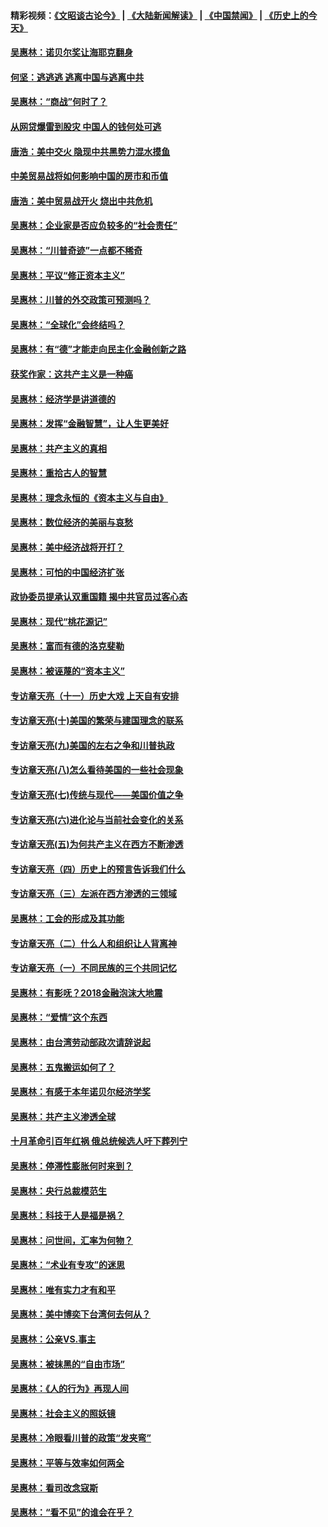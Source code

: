 #### 精彩视频：[《文昭谈古论今》](https://github.com/gfw-breaker/wenzhao/blob/master/README.md?t=12222131) | [《大陆新闻解读》](https://github.com/gfw-breaker/ntdtv-comedy/blob/master/README.md?t=12222131) | [《中国禁闻》](https://github.com/gfw-breaker/ntdtv-news/blob/master/README.md?t=12222131) | [《历史上的今天》](https://github.com/gfw-breaker/today-in-history/blob/master/README.md?t=12222131) 

#### [吴惠林：诺贝尔奖让海耶克翻身](../pages/nsc423/n10890049.md?t=12222131) 

#### [何坚：逃逃逃 逃离中国与逃离中共](../pages/nsc423/n10592891.md?t=12222131) 

#### [吴惠林：“商战”何时了？](../pages/nsc423/n10573558.md?t=12222131) 

#### [从网贷爆雷到股灾 中国人的钱何处可逃](../pages/nsc423/n10572800.md?t=12222131) 

#### [唐浩：美中交火 隐现中共黑势力混水摸鱼](../pages/nsc423/n10544040.md?t=12222131) 

#### [中美贸易战将如何影响中国的房市和币值](../pages/nsc423/n10543697.md?t=12222131) 

#### [唐浩：美中贸易战开火 烧出中共危机](../pages/nsc423/n10540126.md?t=12222131) 

#### [吴惠林：企业家是否应负较多的“社会责任”](../pages/nsc423/n10535022.md?t=12222131) 

#### [吴惠林：“川普奇迹”一点都不稀奇](../pages/nsc423/n10512808.md?t=12222131) 

#### [吴惠林：平议“修正资本主义”](../pages/nsc423/n10495724.md?t=12222131) 

#### [吴惠林：川普的外交政策可预测吗？](../pages/nsc423/n10462387.md?t=12222131) 

#### [吴惠林：“全球化”会终结吗？](../pages/nsc423/n10452838.md?t=12222131) 

#### [吴惠林：有“德”才能走向民主化金融创新之路](../pages/nsc423/n10432292.md?t=12222131) 

#### [获奖作家：这共产主义是一种癌](../pages/nsc423/n10431541.md?t=12222131) 

#### [吴惠林：经济学是讲道德的](../pages/nsc423/n10398014.md?t=12222131) 

#### [吴惠林：发挥“金融智慧”，让人生更美好](../pages/nsc423/n10375019.md?t=12222131) 

#### [吴惠林：共产主义的真相](../pages/nsc423/n10351394.md?t=12222131) 

#### [吴惠林：重拾古人的智慧](../pages/nsc423/n10337691.md?t=12222131) 

#### [吴惠林：理念永恒的《资本主义与自由》](../pages/nsc423/n10316274.md?t=12222131) 

#### [吴惠林：数位经济的美丽与哀愁](../pages/nsc423/n10292946.md?t=12222131) 

#### [吴惠林：美中经济战将开打？](../pages/nsc423/n10258825.md?t=12222131) 

#### [吴惠林：可怕的中国经济扩张](../pages/nsc423/n10219147.md?t=12222131) 

#### [政协委员提承认双重国籍 揭中共官员过客心态](../pages/nsc423/n10208809.md?t=12222131) 

#### [吴惠林：现代“桃花源记”](../pages/nsc423/n10185234.md?t=12222131) 

#### [吴惠林：富而有德的洛克斐勒](../pages/nsc423/n10142264.md?t=12222131) 

#### [吴惠林：被诬蔑的“资本主义”](../pages/nsc423/n10124816.md?t=12222131) 

#### [专访章天亮（十一）历史大戏 上天自有安排](../pages/nsc423/n10094905.md?t=12222131) 

#### [专访章天亮(十)美国的繁荣与建国理念的联系](../pages/nsc423/n10094899.md?t=12222131) 

#### [专访章天亮(九)美国的左右之争和川普执政](../pages/nsc423/n10094889.md?t=12222131) 

#### [专访章天亮(八)怎么看待美国的一些社会现象](../pages/nsc423/n10094857.md?t=12222131) 

#### [专访章天亮(七)传统与现代——美国价值之争](../pages/nsc423/n10093140.md?t=12222131) 

#### [专访章天亮(六)进化论与当前社会变化的关系](../pages/nsc423/n10092036.md?t=12222131) 

#### [专访章天亮(五)为何共产主义在西方不断渗透](../pages/nsc423/n10083620.md?t=12222131) 

#### [专访章天亮（四）历史上的预言告诉我们什么](../pages/nsc423/n10083606.md?t=12222131) 

#### [专访章天亮（三）左派在西方渗透的三领域](../pages/nsc423/n10081115.md?t=12222131) 

#### [吴惠林：工会的形成及其功能](../pages/nsc423/n10080633.md?t=12222131) 

#### [专访章天亮（二）什么人和组织让人背离神](../pages/nsc423/n10076637.md?t=12222131) 

#### [专访章天亮（一）不同民族的三个共同记忆](../pages/nsc423/n10074188.md?t=12222131) 

#### [吴惠林：有影呒？2018金融泡沫大地震](../pages/nsc423/n10040534.md?t=12222131) 

#### [吴惠林：“爱情”这个东西](../pages/nsc423/n10019423.md?t=12222131) 

#### [吴惠林：由台湾劳动部政次请辞说起](../pages/nsc423/n9979679.md?t=12222131) 

#### [吴惠林：五鬼搬运如何了？](../pages/nsc423/n9925338.md?t=12222131) 

#### [吴惠林：有感于本年诺贝尔经济学奖](../pages/nsc423/n9871883.md?t=12222131) 

#### [吴惠林：共产主义渗透全球](../pages/nsc423/n9812748.md?t=12222131) 

#### [十月革命引百年红祸 俄总统候选人吁下葬列宁](../pages/nsc423/n9810182.md?t=12222131) 

#### [吴惠林：停滞性膨胀何时来到？](../pages/nsc423/n9764136.md?t=12222131) 

#### [吴惠林：央行总裁模范生](../pages/nsc423/n9728134.md?t=12222131) 

#### [吴惠林：科技于人是福是祸？](../pages/nsc423/n9672982.md?t=12222131) 

#### [吴惠林：问世间，汇率为何物？](../pages/nsc423/n9621788.md?t=12222131) 

#### [吴惠林：“术业有专攻”的迷思](../pages/nsc423/n9580363.md?t=12222131) 

#### [吴惠林：唯有实力才有和平](../pages/nsc423/n9529599.md?t=12222131) 

#### [吴惠林：美中博奕下台湾何去何从？](../pages/nsc423/n9483598.md?t=12222131) 

#### [吴惠林：公亲VS.事主](../pages/nsc423/n9425637.md?t=12222131) 

#### [吴惠林：被抹黑的“自由市场”](../pages/nsc423/n9351545.md?t=12222131) 

#### [吴惠林：《人的行为》再现人间](../pages/nsc423/n9296339.md?t=12222131) 

#### [吴惠林：社会主义的照妖镜](../pages/nsc423/n9243460.md?t=12222131) 

#### [吴惠林：冷眼看川普的政策“发夹弯”](../pages/nsc423/n9120684.md?t=12222131) 

#### [吴惠林：平等与效率如何两全](../pages/nsc423/n9075430.md?t=12222131) 

#### [吴惠林：看司改念寇斯](../pages/nsc423/n9024915.md?t=12222131) 

#### [吴惠林：“看不见”的谁会在乎？](../pages/nsc423/n8977488.md?t=12222131) 

